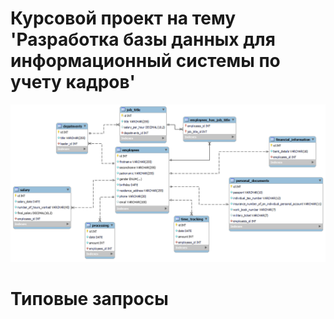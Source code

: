 # Курсовой проект на тему 'Разработка базы данных для информационный системы по учету кадров'
![Скриншот](https://github.com/n0maCi/course_project/blob/main/pic.png?raw=true)
# Типовые запросы
